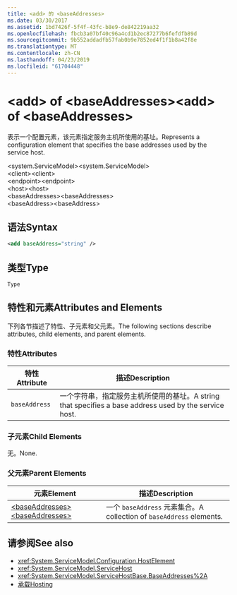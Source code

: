 ```yaml
---
title: <add> 的 <baseAddresses>
ms.date: 03/30/2017
ms.assetid: 1bd7426f-5f4f-43fc-b8e9-de842219aa32
ms.openlocfilehash: fbcb3a07bf40c96a4cd1b2ec87277b6fefdfb89d
ms.sourcegitcommit: 9b552addadfb57fab0b9e7852ed4f1f1b8a42f8e
ms.translationtype: MT
ms.contentlocale: zh-CN
ms.lasthandoff: 04/23/2019
ms.locfileid: "61704448"
---
```

# <a name="add-of-baseaddresses"></a><span data-ttu-id="f4f7a-102">\<add> of \<baseAddresses></span><span class="sxs-lookup"><span data-stu-id="f4f7a-102">\<add> of \<baseAddresses></span></span>
<span data-ttu-id="f4f7a-103">表示一个配置元素，该元素指定服务主机所使用的基址。</span><span class="sxs-lookup"><span data-stu-id="f4f7a-103">Represents a configuration element that specifies the base addresses used by the service host.</span></span>  
  
 <span data-ttu-id="f4f7a-104">\<system.ServiceModel></span><span class="sxs-lookup"><span data-stu-id="f4f7a-104">\<system.ServiceModel></span></span>  
<span data-ttu-id="f4f7a-105">\<client></span><span class="sxs-lookup"><span data-stu-id="f4f7a-105">\<client></span></span>  
<span data-ttu-id="f4f7a-106">\<endpoint></span><span class="sxs-lookup"><span data-stu-id="f4f7a-106">\<endpoint></span></span>  
<span data-ttu-id="f4f7a-107">\<host></span><span class="sxs-lookup"><span data-stu-id="f4f7a-107">\<host></span></span>  
<span data-ttu-id="f4f7a-108">\<baseAddresses></span><span class="sxs-lookup"><span data-stu-id="f4f7a-108">\<baseAddresses></span></span>  
<span data-ttu-id="f4f7a-109">\<baseAddress></span><span class="sxs-lookup"><span data-stu-id="f4f7a-109">\<baseAddress></span></span>  
  
## <a name="syntax"></a><span data-ttu-id="f4f7a-110">语法</span><span class="sxs-lookup"><span data-stu-id="f4f7a-110">Syntax</span></span>  
  
```xml  
<add baseAddress="string" />
```  
  
## <a name="type"></a><span data-ttu-id="f4f7a-111">类型</span><span class="sxs-lookup"><span data-stu-id="f4f7a-111">Type</span></span>  
 `Type`  
  
## <a name="attributes-and-elements"></a><span data-ttu-id="f4f7a-112">特性和元素</span><span class="sxs-lookup"><span data-stu-id="f4f7a-112">Attributes and Elements</span></span>  
 <span data-ttu-id="f4f7a-113">下列各节描述了特性、子元素和父元素。</span><span class="sxs-lookup"><span data-stu-id="f4f7a-113">The following sections describe attributes, child elements, and parent elements.</span></span>  
  
### <a name="attributes"></a><span data-ttu-id="f4f7a-114">特性</span><span class="sxs-lookup"><span data-stu-id="f4f7a-114">Attributes</span></span>  
  
|<span data-ttu-id="f4f7a-115">特性</span><span class="sxs-lookup"><span data-stu-id="f4f7a-115">Attribute</span></span>|<span data-ttu-id="f4f7a-116">描述</span><span class="sxs-lookup"><span data-stu-id="f4f7a-116">Description</span></span>|  
|---------------|-----------------|  
|`baseAddress`|<span data-ttu-id="f4f7a-117">一个字符串，指定服务主机所使用的基址。</span><span class="sxs-lookup"><span data-stu-id="f4f7a-117">A string that specifies a base address used by the service host.</span></span>|  
  
### <a name="child-elements"></a><span data-ttu-id="f4f7a-118">子元素</span><span class="sxs-lookup"><span data-stu-id="f4f7a-118">Child Elements</span></span>  
 <span data-ttu-id="f4f7a-119">无。</span><span class="sxs-lookup"><span data-stu-id="f4f7a-119">None.</span></span>  
  
### <a name="parent-elements"></a><span data-ttu-id="f4f7a-120">父元素</span><span class="sxs-lookup"><span data-stu-id="f4f7a-120">Parent Elements</span></span>  
  
|<span data-ttu-id="f4f7a-121">元素</span><span class="sxs-lookup"><span data-stu-id="f4f7a-121">Element</span></span>|<span data-ttu-id="f4f7a-122">描述</span><span class="sxs-lookup"><span data-stu-id="f4f7a-122">Description</span></span>|  
|-------------|-----------------|  
|[<span data-ttu-id="f4f7a-123">\<baseAddresses></span><span class="sxs-lookup"><span data-stu-id="f4f7a-123">\<baseAddresses></span></span>](../../../../../docs/framework/configure-apps/file-schema/wcf/baseaddresses.md)|<span data-ttu-id="f4f7a-124">一个 `baseAddress` 元素集合。</span><span class="sxs-lookup"><span data-stu-id="f4f7a-124">A collection of `baseAddress` elements.</span></span>|  
  
## <a name="see-also"></a><span data-ttu-id="f4f7a-125">请参阅</span><span class="sxs-lookup"><span data-stu-id="f4f7a-125">See also</span></span>

- <xref:System.ServiceModel.Configuration.HostElement>
- <xref:System.ServiceModel.ServiceHost>
- <xref:System.ServiceModel.ServiceHostBase.BaseAddresses%2A>
- [<span data-ttu-id="f4f7a-126">承载</span><span class="sxs-lookup"><span data-stu-id="f4f7a-126">Hosting</span></span>](../../../../../docs/framework/wcf/feature-details/hosting.md)
